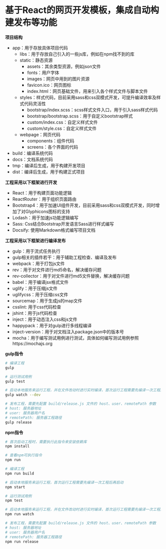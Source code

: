 # 基于React的网页开发模板，集成自动构建发布等功能


**项目结构**
* app：用于存放具体项目代码
    * libs：用于存放自己引入的一些js库，例如在npm找不到的库
    * static：静态资源
        * assets：其余类型资源，例如json文件
        * fonts：用户字体
        * images：网页中用到的图片资源
        * favicon.ico：网页图标
        * index.html：网页基础文件，用来引入各个样式文件与脚本文件
    * styles：样式代码，目前采用sass和css双模式开发，可提升编译效率及样式代码灵活性
        * bootstrap/index.scss：scss样式文件入口，用于引入sass样式代码
        * bootstrap/bootstrap.scss：用于自定义bootstrap样式
        * custom/index.css：自定义样式文件
        * custom/style.css：自定义样式文件
    * webpage：网页代码
        * components：组件代码
        * screens：各个界面的代码
* build：编译系统代码
* docs：文档系统代码
* tmp：编译后生成，用于构建开发项目
* dist：编译后生成，用于构建正式项目


**工程采用以下框架进行开发**
* React：用于构建页面功能逻辑
* ReactRouter：用于组织页面路由
* Bootstrap4：用于加速UI组件开发，目前采用sass和css双模式开发，同时增加了对Glyphicons图标的支持
* Lodash：用于加速js功能逻辑编写
* Sass: Css结合Bootstrap开发语言Sass进行样式编写
* Docsify: 使用Markdown格式编写项目文档


**工程采用以下框架进行编译发布**
* gulp：用于流式任务执行
* gulp相关的插件若干：用于辅助工程检查、编译及发布
* webpack：用于打包js文件
* rev：用于对文件进行md5命名，解决缓存问题
* rev-collector：用于对文件进行md5文件替换，解决缓存问题
* babel：用于编译jsx格式文件
* uglify：用于压缩js文件
* uglifycss：用于压缩css文件
* sourcemap：用于生成js的map文件
* csslint: 用于css代码检查
* jshint：用于js代码检查
* inject：用于动态注入css和js文件
* happypack：用于对gulp进行多线程编译
* inject-version：用于对文档注入package.json中的版本号
* mocha：用于编写测试用例进行测试，具体如何编写测试用例参照https://mochajs.org


**gulp指令**
```bash
# 编译工程
gulp

# 运行测试用例
gulp test

# 启动本地服务来运行工程，并在文件改动时进行实时编译，首次运行工程需要先编译一次工程后再启动
gulp watch --dev

# 发布工程，需要先配置 build/release.js 文件的 host、user、remotePath 参数
# host: 服务器地址
# user: 服务器用户名
# remotePath: 服务器工程路径
gulp release
```


**npm指令**
```bash
# 首次启动工程时，需要执行此指令来安装依赖库
npm install

# 查看npm可执行指令
npm run

# 编译工程
npm run build

# 启动本地服务来运行工程，首次运行工程需要先编译一次工程后再启动
npm start

# 运行测试用例
npm test

# 启动本地服务来运行工程，并在文件改动时进行实时编译，首次运行工程需要先编译一次工程后再启动
npm run watch

# 发布工程，需要先配置 build/release.js 文件的 host、user、remotePath 参数
# host: 服务器地址
# user: 服务器用户名
# remotePath: 服务器工程路径
npm run release
```
